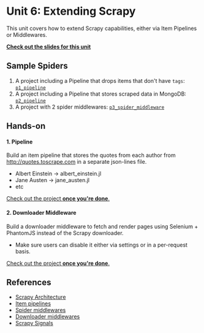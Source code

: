 Unit 6: Extending Scrapy
========================

This unit covers how to extend Scrapy capabilities, either via Item Pipelines or Middlewares.

**[Check out the slides for this unit](https://docs.google.com/presentation/d/1cPGni3rAhE-vQoDdxOJSuXrqioHDvBQOpufDQNyYQOM/pub?start=false&loop=false&delayms=300000000)**


## Sample Spiders
1. A project including a Pipeline that drops items that don't have `tags`: [`p1_pipeline`](spiders/p1_pipeline)
2. A project including a Pipeline that stores scraped data in MongoDB: [`p2_pipeline`](spiders/p2_pipeline)
3. A project with 2 spider middlewares: [`p3_spider_middleware`](spiders/p3_spider_middleware)


## Hands-on

#### 1. Pipeline
Build an item pipeline that stores the quotes from each author from http://quotes.toscrape.com in a separate json-lines file.

* Albert Einstein → albert_einstein.jl
* Jane Austen → jane_austen.jl
* etc

[Check out the project **once you're done**.](spiders/p4_pipeline_handson)


#### 2. Downloader Middleware
Build a downloader middleware to fetch and render pages using Selenium + PhantomJS instead of the Scrapy downloader.

* Make sure users can disable it either via settings or in a per-request basis.


[Check out the project **once you're done**.](spiders/p5_downloader_middleware_handson)


## References
* [Scrapy Architecture](https://doc.scrapy.org/en/latest/topics/architecture.html)
* [Item pipelines](https://doc.scrapy.org/en/latest/topics/item-pipeline.html)
* [Spider middlewares](https://doc.scrapy.org/en/latest/topics/spider-middleware.html)
* [Downloader middlewares](https://doc.scrapy.org/en/latest/topics/downloader-middleware.html)
* [Scrapy Signals](https://doc.scrapy.org/en/latest/topics/signals.html)
